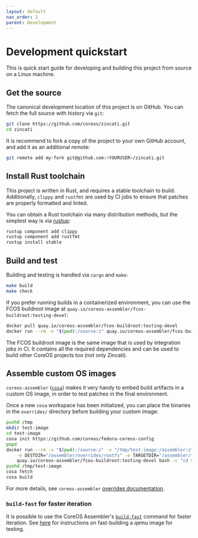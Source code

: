 ```yaml
---
layout: default
nav_order: 1
parent: Development
---
```


# Development quickstart

This is quick start guide for developing and building this project from source on a Linux machine.

## Get the source

The canonical development location of this project is on GitHub. You can fetch the full source with history via `git`:

```sh
git clone https://github.com/coreos/zincati.git
cd zincati
```

It is recommend to fork a copy of the project to your own GitHub account, and add it as an additional remote:

```sh
git remote add my-fork git@github.com:<YOURUSER>/zincati.git
```

## Install Rust toolchain

This project is written in Rust, and requires a stable toolchain to build. Additionally, `clippy` and `rustfmt` are used by CI jobs to ensure that patches are properly formatted and linted.

You can obtain a Rust toolchain via many distribution methods, but the simplest way is via [rustup](https://rustup.rs/):

```sh
rustup component add clippy
rustup component add rustfmt
rustup install stable
```

## Build and test

Building and testing is handled via `cargo` and `make`:

```sh
make build
make check
```

If you prefer running builds in a containerized environment, you can use the FCOS buildroot image at `quay.io/coreos-assembler/fcos-buildroot:testing-devel`:

```sh
docker pull quay.io/coreos-assembler/fcos-buildroot:testing-devel
docker run --rm -v "$(pwd):/source:z" quay.io/coreos-assembler/fcos-buildroot:testing-devel bash -c "cd source; make"
```

The FCOS buildroot image is the same image that is used by integration jobs in CI.
It contains all the required dependencies and can be used to build other CoreOS projects too (not only Zincati).

## Assemble custom OS images

`coreos-assembler` ([`cosa`](https://github.com/coreos/coreos-assembler)) makes it very handy to embed build artifacts in a custom OS image, in order to test patches in the final environment.

Once a new `cosa` workspace has been initialized, you can place the binaries in the `overrides/` directory before building your custom image:

```sh
pushd /tmp
mkdir test-image
cd test-image
cosa init https://github.com/coreos/fedora-coreos-config
popd
docker run --rm -v "$(pwd):/source:z" -v "/tmp/test-image:/assembler:z" \
    -e DESTDIR="/assembler/overrides/rootfs" -e TARGETDIR="/assembler/tmp/zincati/target" \
    quay.io/coreos-assembler/fcos-buildroot:testing-devel bash -c "cd source; make install"
pushd /tmp/test-image
cosa fetch
cosa build
```

For more details, see `coreos-assembler` [overrides documentation](https://coreos.github.io/coreos-assembler/working/#using-overrides).

### `build-fast` for faster iteration

It is possible to use the CoreOS Assembler's [`build-fast`][build-fast-cmd] command for faster iteration.
See [here][build-fast-instructions] for instructions on fast-building a qemu image for testing.

[build-fast-cmd]: https://github.com/coreos/coreos-assembler/blob/master/src/cmd-build-fast
[build-fast-instructions]: https://github.com/coreos/coreos-assembler/blob/2f834d37353ca5f40b460eae2aea73ef995bc710/docs/kola/external-tests.md#fast-build-and-iteration-on-your-projects-tests
